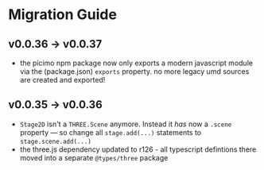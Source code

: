 # Migration Guide

## v0.0.36 &rarr; v0.0.37

- the picimo npm package now only exports a modern javascript module via the (package.json) `exports` property. no more legacy umd sources are created and exported!

## v0.0.35 &rarr; v0.0.36

- `Stage2D` isn't a `THREE.Scene` anymore. Instead it _has_ now a `.scene` property &mdash; so change all `stage.add(...)` statements to `stage.scene.add(...)`
- the three.js dependency updated to r126 - all typescript defintions there moved into a separate `@types/three` package
